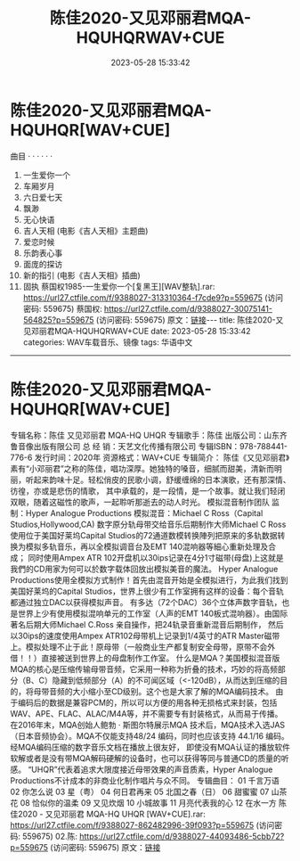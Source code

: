 ﻿---
title: 陈佳2020-又见邓丽君MQA-HQUHQRWAV+CUE
date: 2023-05-28 15:33:42
categories: WAV车载音乐、镜像
tags: 华语中文
---
# 陈佳2020-又见邓丽君MQA-HQUHQR[WAV+CUE]

曲目
· · · · · ·
01. 一生爱你一个
02. 车厢岁月
03. 六日爱七天
04. 飘渺
05. 无心快语
06. 吉人天相 (电影《吉人天相》主题曲)
07. 爱恋时候
08. 乐韵表心事
09. 面庞的探访
10. 新的指引 (电影《吉人天相》插曲)
11. 固执
蔡国权1985-一生爱你一个[复黑王][WAV整轨].rar: https://url27.ctfile.com/f/9388027-313310364-f7cde9?p=559675
(访问密码: 559675)
蔡国权: https://url27.ctfile.com/d/9388027-30075141-564825?p=559675
(访问密码: 559675)
原文：[链接](https://blog.sina.com.cn/s/blog_1647c7e760103122w.html)---
title: 陈佳2020-又见邓丽君MQA-HQUHQRWAV+CUE
date: 2023-05-28 15:33:42
categories: WAV车载音乐、镜像
tags: 华语中文
---
# 陈佳2020-又见邓丽君MQA-HQUHQR[WAV+CUE]

专辑名称：陈佳 又见邓丽君 MQA-HQ UHQR
专辑歌手：陈佳
出版公司：山东齐鲁音像出版有限公司
总 经 销：天艺文化传播有限公司
专辑ISBN：978-788441-776-6
发行时间：2020年
资源格式：WAV+CUE
专辑简介：
陈佳《又见邓丽君》素有“小邓丽君”之称的陈佳，唱功深厚。她独特的嗓音，细腻而甜美，清新而明丽，听起来韵味十足。轻松俏皮的民歌小调，舒缓缠绵的日本演歌，还有那深情、彷徨，亦或是悲伤的情歌，
其中承载的，是一段情，是一个故事。就让我们轻闭双眼，随着这磁性的歌声，一起聆听那逝去的动人时光。
模拟混音制作团队
监制：Hyper Analogue Productions
模拟混音：Michael C Ross（Capital Studios,Hollywood,CA)
数字原分轨母带交给音乐后期制作大师Michael C Ross 使用位于美国好莱坞Capital
Studios的72通道数模转换陣列把原来的多轨数据转换为模拟多轨音乐，再以全模拟调音台及EMT
140混响器等細心重新处理及合成；
同时使用Ampex ATR
102开盘机以30ips记录在4分1寸磁带(母盘)上这就是我們的CD用家为何可以於数字载体回放出模拟美音的魔法。
Hyper Analogue
Productions使用全模拟方式制作！首先由混音开始是全模拟进行，为此我们找到美国好莱坞的Capital
Studios，世界上很少有工作室拥有这样的设备：每个音轨都通过独立DAC以获得模拟声音。
有多达（72个DAC）36个立体声数字音轨，也是世界上少有使用模拟混响单元的工作室（人声的EMT
140板式混响器）。由国际著名后期大师Michael C.Ross 亲自操作，把24轨录音重新混音后期制作，
然后以30ips的速度使用Ampex ATR102母带机上记录到1/4英寸的ATR
Master磁带上。模拟处理不止于此！原母带（一般商业生产都复制安全母带，原带不会外借！！）直接被送到世界上的母盘制作工作室。
什么是MQA？美国模拟混音版
MQA的核心是压缩传输母带音频，它采用一种称为折叠的技术，巧妙的将高频部分（B、C）隐藏到低频部分（A）的不可闻区域（<-120dB），从而达到压缩的目的，将母带音频的大小缩小至CD级别。这个也是大家了解的MQA编码技术。
由于编码后的数据是兼容PCM的，所以可以方便的用各种无损格式来封装，包括WAV、APE、FLAC、ALAC/M4A等，并不需要专有封装格式，从而易于传播。
在2016年末，MQA创始人鲍勃 · 斯图尔特展示MQA
技术后，MQA技术入选JAS（日本音频协会）。MQA不仅能支持48/24 编码，同时也应该支持 44.1/16
编码。经MQA编码压缩的数字音乐文档在播放上很友好，
即使没有MQA认证的播放软件软解或者是没有带MQA解码硬解的设备时，也可以获得等同与普通CD的质量的听感。
“UHQR”代表着追求大限度接近母带效果的声音质素，Hyper Analogue
Productions不计成本的非商业化制作唱片与众不同。
专辑曲目：
01 千言万语
02 你怎么说
03 星（粤）
04 何日君再来
05 北国之春（日）
06 甜蜜蜜
07 山茶花
08 恰似你的温柔
09 又见炊烟
10 小城故事
11 月亮代表我的心
12 在水一方
陈佳2020 - 又见邓丽君 MQA-HQ UHQR [WAV+CUE].rar: https://url27.ctfile.com/f/9388027-862482996-39f093?p=559675
(访问密码: 559675)
02.陈: https://url27.ctfile.com/d/9388027-44093486-5cbb72?p=559675
(访问密码: 559675)
原文：[链接](https://blog.sina.com.cn/s/blog_1647c7e760103122w.html)